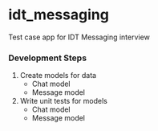 # idt_messaging

Test case app for IDT Messaging interview

### Development Steps

1. Create models for data
   - Chat model
   - Message model
2. Write unit tests for models
   - Chat model
   - Message model
